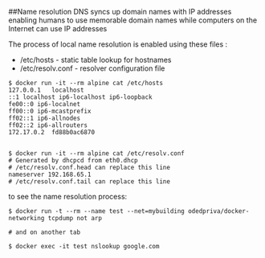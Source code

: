 ##Name resolution
DNS syncs up domain names with IP addresses enabling humans to use memorable domain names while computers on the Internet can use IP addresses

The process of local name resolution is enabled using these files : 
* /etc/hosts - static table lookup for hostnames
* /etc/resolv.conf - resolver configuration file

~~~
$ docker run -it --rm alpine cat /etc/hosts
127.0.0.1	localhost
::1	localhost ip6-localhost ip6-loopback
fe00::0	ip6-localnet
ff00::0	ip6-mcastprefix
ff02::1	ip6-allnodes
ff02::2	ip6-allrouters
172.17.0.2	fd88b0ac6870


$ docker run -it --rm alpine cat /etc/resolv.conf
# Generated by dhcpcd from eth0.dhcp
# /etc/resolv.conf.head can replace this line
nameserver 192.168.65.1
# /etc/resolv.conf.tail can replace this line

~~~

to see the name resolution process: 

~~~
$ docker run -t --rm --name test --net=mybuilding odedpriva/docker-networking tcpdump not arp

# and on another tab

$ docker exec -it test nslookup google.com

~~~